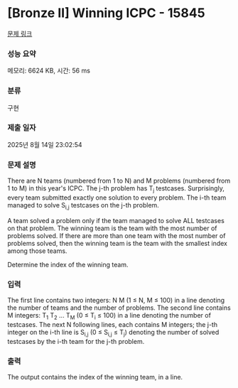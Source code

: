 # [Bronze II] Winning ICPC - 15845 

[문제 링크](https://www.acmicpc.net/problem/15845) 

### 성능 요약

메모리: 6624 KB, 시간: 56 ms

### 분류

구현

### 제출 일자

2025년 8월 14일 23:02:54

### 문제 설명

<p>There are N teams (numbered from 1 to N) and M problems (numbered from 1 to M) in this year's ICPC. The j-th problem has T<sub>j</sub> testcases. Surprisingly, every team submitted exactly one solution to every problem. The i-th team managed to solve S<sub>i,j</sub> testcases on the j-th problem.</p>

<p>A team solved a problem only if the team managed to solve ALL testcases on that problem. The winning team is the team with the most number of problems solved. If there are more than one team with the most number of problems solved, then the winning team is the team with the smallest index among those teams.</p>

<p>Determine the index of the winning team.</p>

### 입력 

 <p>The first line contains two integers: N M (1 ≤ N, M ≤ 100) in a line denoting the number of teams and the number of problems. The second line contains M integers: T<sub>1</sub> T<sub>2</sub> ... T<sub>M</sub> (0 ≤ T<sub>i</sub> ≤ 100) in a line denoting the number of testcases. The next N following lines, each contains M integers; the j-th integer on the i-th line is S<sub>i,j</sub> (0 ≤ S<sub>i,j</sub> ≤ T<sub>j</sub>) denoting the number of solved testcases by the i-th team for the j-th problem.</p>

### 출력 

 <p>The output contains the index of the winning team, in a line.</p>

